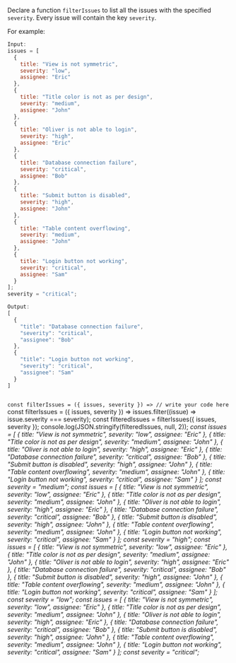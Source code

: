 Declare a function `filterIssues`
to list all the issues with the specified `severity`.
Every issue will contain the key `severity`.

For example:
```js
Input:
issues = [
  {
    title: "View is not symmetric",
    severity: "low",
    assignee: "Eric"
  },
  {
    title: "Title color is not as per design",
    severity: "medium",
    assignee: "John"
  },
  {
    title: "Oliver is not able to login",
    severity: "high",
    assignee: "Eric"
  },
  {
    title: "Database connection failure",
    severity: "critical",
    assignee: "Bob"
  },
  {
    title: "Submit button is disabled",
    severity: "high",
    assignee: "John"
  },
  {
    title: "Table content overflowing",
    severity: "medium",
    assignee: "John"
  },
  {
    title: "Login button not working",
    severity: "critical",
    assignee: "Sam"
  }
];
severity = "critical";

Output:
[
  {
    "title": "Database connection failure",
    "severity": "critical",
    "assignee": "Bob"
  },
  {
    "title": "Login button not working",
    "severity": "critical",
    "assignee": "Sam"
  }
]
```

<codeblock language="javascript" type="exercise" testMode="multipleInput">
<code>
const filterIssues = ({ issues, severity }) => // write your code here
</code>

<solution>
const filterIssues = ({ issues, severity }) => issues.filter((issue) => issue.severity === severity);
</solution>

<testcases>
<caller>
const filteredIssues = filterIssues({ issues, severity });
console.log(JSON.stringify(filteredIssues, null, 2));
</caller>
<testcase>
<i>
const issues = [
  {
    title: "View is not symmetric",
    severity: "low",
    assignee: "Eric"
  },
  {
    title: "Title color is not as per design",
    severity: "medium",
    assignee: "John"
  },
  {
    title: "Oliver is not able to login",
    severity: "high",
    assignee: "Eric"
  },
  {
  title: "Database connection failure",
  severity: "critical",
  assignee: "Bob"
  },
  {
    title: "Submit button is disabled",
    severity: "high",
    assignee: "John"
  },
  {
    title: "Table content overflowing",
    severity: "medium",
    assignee: "John"
  },
  {
    title: "Login button not working",
    severity: "critical",
    assignee: "Sam"
  }
];
const severity = "medium";
</i>
</testcase>
<testcase>
<i>
const issues = [
  {
    title: "View is not symmetric",
    severity: "low",
    assignee: "Eric"
  },
  {
    title: "Title color is not as per design",
    severity: "medium",
    assignee: "John"
  },
  {
    title: "Oliver is not able to login",
    severity: "high",
    assignee: "Eric"
  },
  {
  title: "Database connection failure",
  severity: "critical",
  assignee: "Bob"
  },
  {
    title: "Submit button is disabled",
    severity: "high",
    assignee: "John"
  },
  {
    title: "Table content overflowing",
    severity: "medium",
    assignee: "John"
  },
  {
    title: "Login button not working",
    severity: "critical",
    assignee: "Sam"
  }
];
const severity = "high";
</i>
</testcase>
<testcase>
<i>
const issues = [
  {
    title: "View is not symmetric",
    severity: "low",
    assignee: "Eric"
  },
  {
    title: "Title color is not as per design",
    severity: "medium",
    assignee: "John"
  },
  {
    title: "Oliver is not able to login",
    severity: "high",
    assignee: "Eric"
  },
  {
  title: "Database connection failure",
  severity: "critical",
  assignee: "Bob"
  },
  {
    title: "Submit button is disabled",
    severity: "high",
    assignee: "John"
  },
  {
    title: "Table content overflowing",
    severity: "medium",
    assignee: "John"
  },
  {
    title: "Login button not working",
    severity: "critical",
    assignee: "Sam"
  }
];
const severity = "low";
</i>
</testcase>
<testcase>
<i>
const issues = [
  {
    title: "View is not symmetric",
    severity: "low",
    assignee: "Eric"
  },
  {
    title: "Title color is not as per design",
    severity: "medium",
    assignee: "John"
  },
  {
    title: "Oliver is not able to login",
    severity: "high",
    assignee: "Eric"
  },
  {
  title: "Database connection failure",
  severity: "critical",
  assignee: "Bob"
  },
  {
    title: "Submit button is disabled",
    severity: "high",
    assignee: "John"
  },
  {
    title: "Table content overflowing",
    severity: "medium",
    assignee: "John"
  },
  {
    title: "Login button not working",
    severity: "critical",
    assignee: "Sam"
  }
];
const severity = "critical";
</i>
</testcase>
</testcases>
</codeblock>
